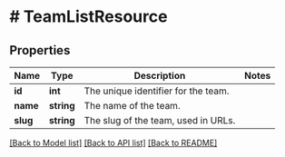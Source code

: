 # # TeamListResource

## Properties

Name | Type | Description | Notes
------------ | ------------- | ------------- | -------------
**id** | **int** | The unique identifier for the team. |
**name** | **string** | The name of the team. |
**slug** | **string** | The slug of the team, used in URLs. |

[[Back to Model list]](../../README.md#models) [[Back to API list]](../../README.md#endpoints) [[Back to README]](../../README.md)
